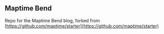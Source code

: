 ## Maptime Bend

Repo for the Maptime Bend blog, forked from [https://github.com/maptime/starter](https://github.com/maptime/starter)
